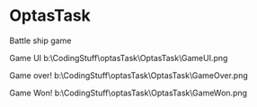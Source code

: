 # OptasTask

Battle ship game

Game UI
b:\CodingStuff\optasTask\OptasTask\GameUI.png

Game over!
b:\CodingStuff\optasTask\OptasTask\GameOver.png

Game Won!
b:\CodingStuff\optasTask\OptasTask\GameWon.png

